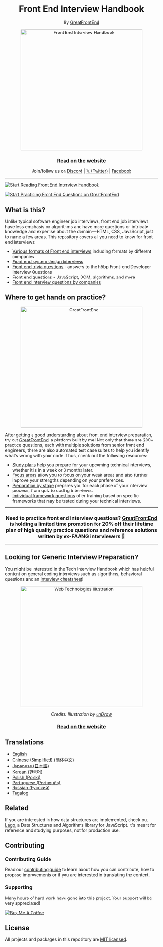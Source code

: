 <div align="center">
  <h1>Front End Interview Handbook</h1>
  <p>By <a href="https://www.greatfrontend.com/?fpr=yangshun">GreatFrontEnd</a></p>
</div>

<div align="center">
  <a href="https://dribbble.com/shots/4263961-Front-End-Interview-Scroll">
    <img src="assets/scroll.svg" alt="Front End Interview Handbook" width="400"/>
    </a>
  <br />
  <h3>
    <a href="https://www.frontendinterviewhandbook.com">Read on the website</a>
  </h3>
  <p>
    Join/follow us on <a href="https://discord.gg/NDFx8f6P6B" target="_blank">Discord</a> | <a href="https://twitter.com/greatfrontend" target="_blank">𝕏 (Twitter)</a> | <a href="https://facebook.com/greatfrontend" target="_blank">Facebook</a>
  </p>
</div>

---

<a href="https://www.frontendinterviewhandbook.com/introduction/" target="_blank">
  <img src="assets/start-reading-button.jpg" alt="Start Reading Front End Interview Handbook" />
</a>

<p dir="auto"></p>

<a href="https://www.greatfrontend.com/prepare/?fpr=yangshun" target="_blank">
  <img src="assets/start-practicing-button.jpg" alt="Start Practicing Front End Questions on GreatFrontEnd" />
</a>

## What is this?

Unlike typical software engineer job interviews, front end job interviews have less emphasis on algorithms and have more questions on intricate knowledge and expertise about the domain — HTML, CSS, JavaScript, just to name a few areas. This repository covers all you need to know for front end interviews:

- [Various formats of Front end interviews](https://www.frontendinterviewhandbook.com/introduction/) including formats by different companies
- [Front end system design interviews](https://www.frontendinterviewhandbook.com/front-end-system-design/)
- [Front end trivia questions](https://www.frontendinterviewhandbook.com/trivia/) - answers to the h5bp Front-end Developer Interview Questions
- [Front end questions](https://www.frontendinterviewhandbook.com/coding/javascript-utility-function/) - JavaScript, DOM, algorithms, and more
- [Front end interview questions by companies](https://www.frontendinterviewhandbook.com/company-interview-questions/)

## Where to get hands on practice?

<div align="center">
  <a href="https://www.greatfrontend.com?fpr=yangshun">
    <img src="assets/mark-brand-light.png" alt="GreatFrontEnd" width="400"/>
  </a>
</div>

After getting a good understanding about front end interview preparation, try out [GreatFrontEnd](https://www.greatfrontend.com?fpr=yangshun), a platform built by me! Not only that there are 200+ practice questions, each with multiple solutions from senior front end engineers, there are also automated test case suites to help you identify what's wrong with your code. Thus, check out the following resources:

- [Study plans](https://www.greatfrontend.com/study-plans?fpr=yangshun) help you prepare for your upcoming technical interviews, whether it is in a week or 3 months later.
- [Focus areas](https://www.greatfrontend.com/focus-areas?fpr=yangshun) allow you to focus on your weak areas and also further improve your strengths depending on your preferences.
- [Preparation by stage](https://www.greatfrontend.com/prepare?fpr=yangshun) prepares you for each phase of your interview process, from quiz to coding interviews. 
- [Individual framework questions](https://www.greatfrontend.com/questions?fpr=yangshun) offer training based on specific frameworks that may be tested during your technical interviews.

---

<div align="center">
  <h3>Need to practice front end interview questions? <a href="https://www.greatfrontend.com?fpr=yangshun">GreatFrontEnd</a> is holding a limited time promotion for 20% off their lifetime plan of high quality practice questions and reference solutions written by ex-FAANG interviewers 🚀</h3>
</div>

---

## Looking for Generic Interview Preparation?

You might be interested in the [Tech Interview Handbook](https://www.techinterviewhandbook.org) which has helpful content on general coding interviews such as algorithms, behavioral questions and an [interview cheatsheet](https://www.techinterviewhandbook.org/coding-interview-cheatsheet/)!

<div align="center">
  <a href="https://www.techinterviewhandbook.org">
    <img src="assets/coding.svg" alt="Web Technologies illustration" width="400"/>
  </a>
  <br/>
  <p>
    <em>Credits: Illustration by <a href="https://undraw.co/">unDraw</a></em>
  </p>
  <h3>
    <a href="https://www.techinterviewhandbook.org/">Read on the website</a>
  </h3>
</div>

## Translations

- [English](https://www.frontendinterviewhandbook.com)
- [Chinese (Simplified) (简体中文)](https://www.frontendinterviewhandbook.com/zh/javascript-questions/)
- [Japanese (日本語)](https://www.frontendinterviewhandbook.com/jp/javascript-questions/)
- [Korean (한국어)](https://www.frontendinterviewhandbook.com/kr/javascript-questions/)
- [Polish (Polski)](https://www.frontendinterviewhandbook.com/pl/javascript-questions/)
- [Portuguese (Português)](https://www.frontendinterviewhandbook.com/pr/javascript-questions/)
- [Russian (Русский)](https://www.frontendinterviewhandbook.com/ru/javascript-questions/)
- [Tagalog](https://www.frontendinterviewhandbook.com/tl/javascript-questions/)

## Related

If you are interested in how data structures are implemented, check out [Lago](https://github.com/yangshun/lago), a Data Structures and Algorithms library for JavaScript. It's meant for reference and studying purposes, not for production use.

## Contributing

### Contributing Guide

Read our [contributing guide](/CONTRIBUTING.md) to learn about how you can contribute, how to propose improvements or if you are interested in translating the content.

### Supporting

Many hours of hard work have gone into this project. Your support will be very appreciated!

<a href="https://www.buymeacoffee.com/yangshun" target="_blank"><img src="https://www.buymeacoffee.com/assets/img/custom_images/orange_img.png" alt="Buy Me A Coffee" style="height: auto !important;width: auto !important;" ></a>

## License

All projects and packages in this repository are [MIT licensed](/LICENSE).

